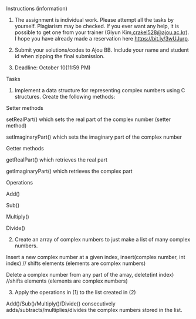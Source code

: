 Instructions (information)

1) The assignment is individual work. Please attempt all the tasks by yourself. Plagiarism may be checked. If you ever want any help, it is possible to get one from your trainer (Giyun Kim,crakel528@ajou.ac.kr). I hope you have already made a reservation here https://bit.ly/3wUJurp.

2) Submit your solutions/codes to Ajou BB. Include your name and student id when zipping the final submission.

3) Deadline: October 10(11:59 PM)


Tasks

1. Implement a data structure for representing complex numbers using C structures. Create the following methods:

Setter methods

setRealPart() which sets the real part of the complex number (setter method)

setImaginaryPart() which sets the imaginary part of the complex number

Getter methods

getRealPart() which retrieves the real part

getImaginaryPart() which retrieves the complex part

Operations

Add()

Sub()

Multiply()

Divide()


2.  Create an array of complex numbers to just make a list of many complex numbers.

Insert a new complex number at a given index, insert(complex number, int index) // shifts elements (elements are complex numbers)

Delete a complex number from any part of the array, delete(int index) //shifts elements  (elements are complex numbers)


3. Apply the operations in (1) to the list created in (2)

Add()/Sub()/Multiply()/Divide() consecutively adds/subtracts/multiplies/divides the complex numbers stored in the list.